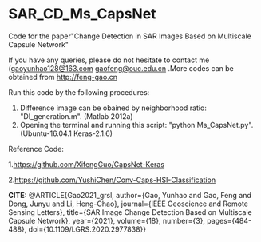 # SAR_CD_Ms_CapsNet
Code for the paper"Change Detection in SAR Images Based on  Multiscale Capsule Network"

If you have any queries, please do not hesitate to contact me (gaoyunhao128@163.com  gaofeng@ouc.edu.cn .More codes can be obtained from http://feng-gao.cn 

Run this code by the following procedures:

1. Difference image can be obained by neighborhood ratio: "DI_generation.m". (Matlab 2012a)
2. Opening the terminal and running this script: "python Ms_CapsNet.py". (Ubuntu-16.04.1  Keras-2.1.6)


Reference Code:

1.https://github.com/XifengGuo/CapsNet-Keras

2.https://github.com/YushiChen/Conv-Caps-HSI-Classification

**CITE:** 
@ARTICLE{Gao2021_grsl,
  author={Gao, Yunhao and Gao, Feng and Dong, Junyu and Li, Heng-Chao},
  journal={IEEE Geoscience and Remote Sensing Letters}, 
  title={SAR Image Change Detection Based on Multiscale Capsule Network}, 
  year={2021},
  volume={18},
  number={3},
  pages={484-488},
  doi={10.1109/LGRS.2020.2977838}}
